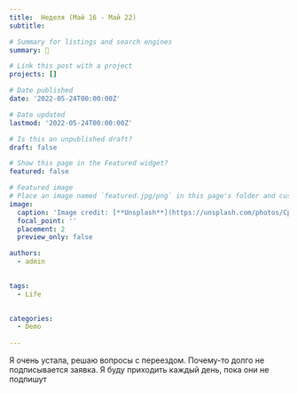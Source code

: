 ```yaml
---
title:  Неделя (Май 16 - Май 22) 
subtitle: 

# Summary for listings and search engines
summary: 👋 

# Link this post with a project
projects: []

# Date published
date: '2022-05-24T00:00:00Z'

# Date updated
lastmod: '2022-05-24T00:00:00Z'

# Is this an unpublished draft?
draft: false

# Show this page in the Featured widget?
featured: false

# Featured image
# Place an image named `featured.jpg/png` in this page's folder and customize its options here.
image:
  caption: 'Image credit: [**Unsplash**](https://unsplash.com/photos/CpkOjOcXdUY)'
  focal_point: ''
  placement: 2
  preview_only: false

authors:
  - admin
 

tags:
  - Life
 

categories:
  - Demo
 
---
```


Я очень устала, решаю вопросы с переездом. Почему-то долго не подписывается заявка. Я буду приходить каждый день, пока они не подпишут

